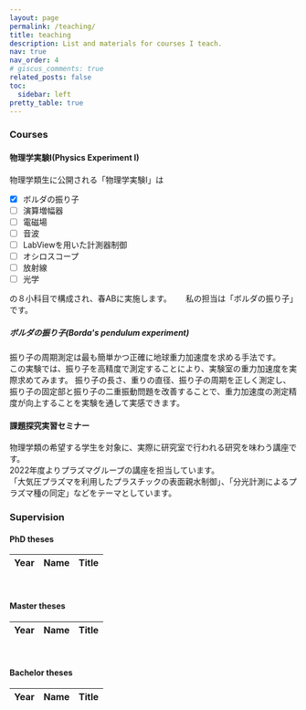 ```yaml
---
layout: page
permalink: /teaching/
title: teaching
description: List and materials for courses I teach.
nav: true
nav_order: 4
# giscus_comments: true
related_posts: false
toc:
  sidebar: left
pretty_table: true
---
```


### **Courses**

#### 物理学実験I(Physics Experiment I)

物理学類生に公開される「物理学実験I」は

- [x] ボルダの振り子
- [ ] 演算増幅器
- [ ] 電磁場
- [ ] 音波
- [ ] LabViewを用いた計測器制御
- [ ] オシロスコープ
- [ ] 放射線
- [ ] 光学

の８小科目で構成され、春ABに実施します。　　
私の担当は「ボルダの振り子」です。

##### ボルダの振り子(Borda's pendulum experiment)

振り子の周期測定は最も簡単かつ正確に地球重力加速度を求める手法です。\
この実験では、振り子を高精度で測定することにより、実験室の重力加速度を実際求めてみます。
振り子の長さ、重りの直径、振り子の周期を正しく測定し、振り子の固定部と振り子の二重振動問題を改善することで、重力加速度の測定精度が向上することを実験を通して実感できます。

#### 課題探究実習セミナー

物理学類の希望する学生を対象に、実際に研究室で行われる研究を味わう講座です。\
2022年度よりプラズマグループの講座を担当しています。\
「大気圧プラズマを利用したプラスチックの表面親水制御」、「分光計測によるプラズマ種の同定」などをテーマとしています。

### **Supervision**

#### PhD theses

<table id="table" data-toggle="table" data-url="{{ '/assets/json/doctor.json' | relative_url }}">
  <thead>
    <tr>
      <th data-field="year">Year</th>
      <th class="name" data-field="name">Name</th>
      <th data-field="title">Title</th>
    </tr>
  </thead>
</table>
<br>

#### Master theses

<table id="table" data-toggle="table" data-url="{{ '/assets/json/master.json' | relative_url }}">
  <thead>
    <tr>
      <th data-field="year">Year</th>
      <th class="name" data-field="name">Name</th>
      <th data-field="title">Title</th>
    </tr>
  </thead>
</table>
<br>

#### Bachelor theses

<table id="table" data-toggle="table" data-url="{{ '/assets/json/bachelor.json' | relative_url }}">
  <thead>
    <tr>
      <th data-field="year">Year</th>
      <th class="name" data-field="name">Name</th>
      <th data-field="title">Title</th>
    </tr>
  </thead>
</table>
